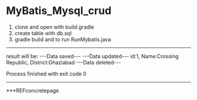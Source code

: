 # MyBatis_Mysql_crud
1. clone and open with build.gradle
2. create table with db.sql
3. gradle build and to run RunMybatis.java
_______________________________________
result will be:
---Data saved---
---Data updated---
id:1, Name:Crossing Republic, District:Ghaziabad
---Data deleted---

Process finished with exit code 0
__________________________________________




***REFconcretepage
